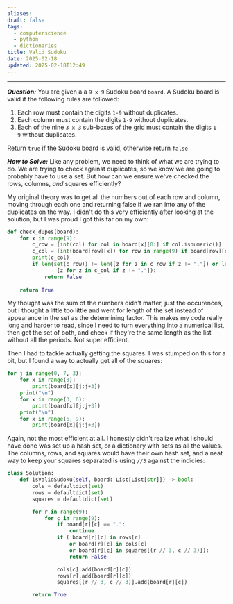 ```yaml
---
aliases: 
draft: false
tags:
  - computerscience
  - python
  - dictionaries
title: Valid Sudoku
date: 2025-02-18
updated: 2025-02-18T12:49
---
```


-------------------------------------------------------------------------------


***Question:*** You are given a a `9 x 9` Sudoku board `board`. A Sudoku board is valid if the following rules are followed:

1. Each row must contain the digits `1-9` without duplicates.
2. Each column must contain the digits `1-9` without duplicates.
3. Each of the nine `3 x 3` sub-boxes of the grid must contain the digits `1-9` without duplicates.

Return `true` if the Sudoku board is valid, otherwise return `false`


***How to Solve:*** Like any problem, we need to think of what we are trying to do. We are trying to check against duplicates, so we know we are going to probably have to use a set. But how can we ensure we've checked the rows, columns, *and* squares efficiently?

My original theory was to get all the numbers out of each row and column, moving through each one and returning false if we ran into any of the duplicates on the way. I didn't do this very efficiently after looking at the solution, but I was proud I got this far on my own:

```python
def check_dupes(board):  
    for x in range(9):  
        c_row = [int(col) for col in board[x][0:] if col.isnumeric()]  
        c_col = [int(board[row][x]) for row in range(9) if board[row][x].isnumeric()]  
        print(c_col)  
        if len(set(c_row)) != len([z for z in c_row if z != "."]) or len(set(c_col)) != len(  
                [z for z in c_col if z != "."]):  
            return False  
  
    return True
```

My thought was the sum of the numbers didn't matter, just the occurences, but I thought a little too little and went for length of the set instead of appearance in the set as the determining factor. This makes my code really long and harder to read, since I need to turn everything into a numerical list, then get the set of both, and check if they're the same length as the list without all the periods. Not super efficient.

Then I had to tackle actually getting the squares. I was stumped on this for a bit, but I found a way to actually get all of the squares:

```python
for j in range(0, 7, 3):  
    for x in range(3):  
        print(board[x][j:j+3])  
    print("\n")  
    for x in range(3, 6):  
        print(board[x][j:j+3])  
    print("\n")  
    for x in range(6, 9):  
        print(board[x][j:j+3])
```

Again, not the most efficient at all. I honestly didn't realize what I should have done was set up a hash set, or a dictionary with sets as all the values. The columns, rows, and squares would have their own hash set, and a neat way to keep your squares separated is using `//3` against the indicies:

```python
class Solution:
    def isValidSudoku(self, board: List[List[str]]) -> bool:
        cols = defaultdict(set)
        rows = defaultdict(set)
        squares = defaultdict(set)  

        for r in range(9):
            for c in range(9):
                if board[r][c] == ".":
                    continue
                if ( board[r][c] in rows[r]
                    or board[r][c] in cols[c]
                    or board[r][c] in squares[(r // 3, c // 3)]):
                    return False

                cols[c].add(board[r][c])
                rows[r].add(board[r][c])
                squares[(r // 3, c // 3)].add(board[r][c])

        return True
```